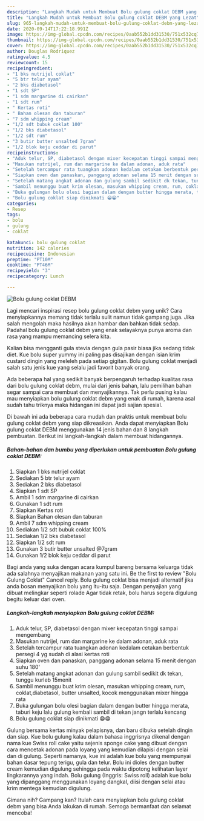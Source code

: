 ```yaml
---
description: "Langkah Mudah untuk Membuat Bolu gulung coklat DEBM yang Lezat"
title: "Langkah Mudah untuk Membuat Bolu gulung coklat DEBM yang Lezat"
slug: 965-langkah-mudah-untuk-membuat-bolu-gulung-coklat-debm-yang-lezat
date: 2020-09-14T17:22:18.991Z
image: https://img-global.cpcdn.com/recipes/0aab552b1dd31530/751x532cq70/bolu-gulung-coklat-debm-foto-resep-utama.jpg
thumbnail: https://img-global.cpcdn.com/recipes/0aab552b1dd31530/751x532cq70/bolu-gulung-coklat-debm-foto-resep-utama.jpg
cover: https://img-global.cpcdn.com/recipes/0aab552b1dd31530/751x532cq70/bolu-gulung-coklat-debm-foto-resep-utama.jpg
author: Douglas Rodriquez
ratingvalue: 4.5
reviewcount: 15
recipeingredient:
- "1 bks nutrijel coklat"
- "5 btr telur ayam"
- "2 bks diabetasol"
- "1 sdt SP"
- "1 sdm margarine di cairkan"
- "1 sdt rum"
- " Kertas roti"
- " Bahan olesan dan taburan"
- "7 sdm whipping cream"
- "1/2 sdt bubuk coklat 100"
- "1/2 bks diabetasol"
- "1/2 sdt rum"
- "3 butir butter unsalted 7gram"
- "1/2 blok keju ceddar di parut"
recipeinstructions:
- "Aduk telur, SP, diabetasol dengan mixer kecepatan tinggi sampai mengembang"
- "Masukan nutrijel, rum dan margarine ke dalam adonan, aduk rata"
- "Setelah tercampur rata tuangkan adonan kedalam cetakan berbentuk persegi 4 yg sudah di alasi kertas roti"
- "Siapkan oven dan panaskan, panggang adonan selama 15 menit dengan suhu 180&#39;"
- "Setelah matang angkat adonan dan gulung sambil sedikit dk tekan, tunggu kurleb 15menit"
- "Sambil menunggu buat krim olesan, masukan whipping cream, rum, coklat,diabetasol, butter unsalted, kocok menggunakan mixer hingga rata"
- "Buka gulungan bolu olesi bagian dalam dengan butter hingga merata, taburi keju lalu gulung kembali sambil di tekan jangn terlalu kencang"
- "Bolu gulung coklat siap dinikmati 😁😁"
categories:
- Resep
tags:
- bolu
- gulung
- coklat

katakunci: bolu gulung coklat 
nutrition: 142 calories
recipecuisine: Indonesian
preptime: "PT10M"
cooktime: "PT46M"
recipeyield: "3"
recipecategory: Lunch

---
```



![Bolu gulung coklat DEBM](https://img-global.cpcdn.com/recipes/0aab552b1dd31530/751x532cq70/bolu-gulung-coklat-debm-foto-resep-utama.jpg)

Lagi mencari inspirasi resep bolu gulung coklat debm yang unik? Cara menyiapkannya memang tidak terlalu sulit namun tidak gampang juga. Jika salah mengolah maka hasilnya akan hambar dan bahkan tidak sedap. Padahal bolu gulung coklat debm yang enak selayaknya punya aroma dan rasa yang mampu memancing selera kita.

Kalian bisa mengganti gula stevia dengan gula pasir biasa jika sedang tidak diet. Kue bolu super yummy ini paling pas disajikan dengan isian krim custard dingin yang meleleh pada setiap gigitan. Bolu gulung coklat menjadi salah satu jenis kue yang selalu jadi favorit banyak orang.

Ada beberapa hal yang sedikit banyak berpengaruh terhadap kualitas rasa dari bolu gulung coklat debm, mulai dari jenis bahan, lalu pemilihan bahan segar sampai cara membuat dan menyajikannya. Tak perlu pusing kalau mau menyiapkan bolu gulung coklat debm yang enak di rumah, karena asal sudah tahu triknya maka hidangan ini dapat jadi sajian spesial.


Di bawah ini ada beberapa cara mudah dan praktis untuk membuat bolu gulung coklat debm yang siap dikreasikan. Anda dapat menyiapkan Bolu gulung coklat DEBM menggunakan 14 jenis bahan dan 8 langkah pembuatan. Berikut ini langkah-langkah dalam membuat hidangannya.

<!--inarticleads1-->

##### Bahan-bahan dan bumbu yang diperlukan untuk pembuatan Bolu gulung coklat DEBM:

1. Siapkan 1 bks nutrijel coklat
1. Sediakan 5 btr telur ayam
1. Sediakan 2 bks diabetasol
1. Siapkan 1 sdt SP
1. Ambil 1 sdm margarine di cairkan
1. Gunakan 1 sdt rum
1. Siapkan  Kertas roti
1. Siapkan  Bahan olesan dan taburan
1. Ambil 7 sdm whipping cream
1. Sediakan 1/2 sdt bubuk coklat 100%
1. Sediakan 1/2 bks diabetasol
1. Siapkan 1/2 sdt rum
1. Gunakan 3 butir butter unsalted @7gram
1. Gunakan 1/2 blok keju ceddar di parut


Bagi anda yang suka dengan acara kumpul bareng bersama keluarga tidak ada salahnya menyajikan makanan yang satu ini. Be the first to review &#34;Bolu Gulung Coklat&#34; Cancel reply. Bolu gulung coklat bisa menjadi alternatif jika anda bosan menyajikan bolu yang itu-itu saja. Dengan penyajian yang dibuat melingkar seperti rolade Agar tidak retak, bolu harus segera digulung begitu keluar dari oven. 

<!--inarticleads2-->

##### Langkah-langkah menyiapkan Bolu gulung coklat DEBM:

1. Aduk telur, SP, diabetasol dengan mixer kecepatan tinggi sampai mengembang
1. Masukan nutrijel, rum dan margarine ke dalam adonan, aduk rata
1. Setelah tercampur rata tuangkan adonan kedalam cetakan berbentuk persegi 4 yg sudah di alasi kertas roti
1. Siapkan oven dan panaskan, panggang adonan selama 15 menit dengan suhu 180&#39;
1. Setelah matang angkat adonan dan gulung sambil sedikit dk tekan, tunggu kurleb 15menit
1. Sambil menunggu buat krim olesan, masukan whipping cream, rum, coklat,diabetasol, butter unsalted, kocok menggunakan mixer hingga rata
1. Buka gulungan bolu olesi bagian dalam dengan butter hingga merata, taburi keju lalu gulung kembali sambil di tekan jangn terlalu kencang
1. Bolu gulung coklat siap dinikmati 😁😁


Gulung bersama kertas minyak pelapisnya, dan baru dibuka setelah dingin dan siap. Kue bolu gulung kalau dalam bahasa inggrisnya dikenal dengan nama kue Swiss roll cake yaitu sejenis sponge cake yang dibuat dengan cara mencetak adonan pada loyang yang kemudian dilapisi dengan selai dan di gulung. Seperti namanya, kue ini adalah kue bolu yang mempunyai bahan dasar tepung terigu, gula dan telur. Bolu ini dioles dengan butter cream kemudian digulung sehingga pada waktu dipotong kelihatan layer lingkarannya yang indah. Bolu gulung (Inggris: Swiss roll) adalah kue bolu yang dipanggang menggunakan loyang dangkal, diisi dengan selai atau krim mentega kemudian digulung. 

Gimana nih? Gampang kan? Itulah cara menyiapkan bolu gulung coklat debm yang bisa Anda lakukan di rumah. Semoga bermanfaat dan selamat mencoba!
